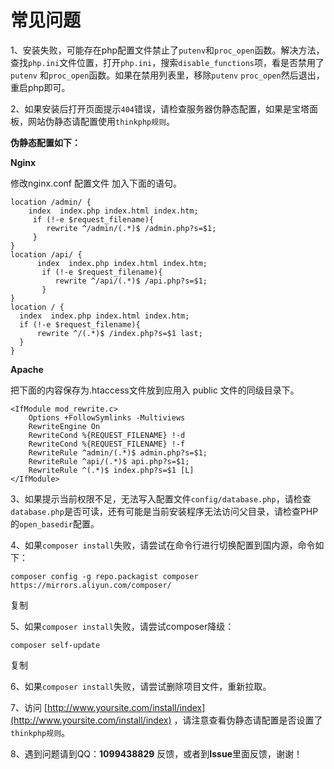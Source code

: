 # 常见问题

1、安装失败，可能存在php配置文件禁止了`putenv`和`proc_open`函数。解决方法，查找`php.ini`文件位置，打开`php.ini`，搜索`disable_functions`项，看是否禁用了`putenv` 和`proc_open`函数。如果在禁用列表里，移除`putenv` `proc_open`然后退出，重启php即可。

2、如果安装后打开页面提示`404`错误，请检查服务器伪静态配置，如果是宝塔面板，网站伪静态请配置使用`thinkphp规则`。

**伪静态配置如下：**

**Nginx**

修改nginx.conf 配置文件 加入下面的语句。

```shell
location /admin/ {
    index  index.php index.html index.htm;
     if (!-e $request_filename){
        rewrite ^/admin/(.*)$ /admin.php?s=$1;
     }
}
location /api/ {
      index  index.php index.html index.htm;
       if (!-e $request_filename){
          rewrite ^/api/(.*)$ /api.php?s=$1;
       }
}
location / {
  index  index.php index.html index.htm;
  if (!-e $request_filename){
      rewrite ^/(.*)$ /index.php?s=$1 last;
  }    
}
```

**Apache**

把下面的内容保存为.htaccess文件放到应用入 public 文件的同级目录下。

```shell
<IfModule mod_rewrite.c>
    Options +FollowSymlinks -Multiviews
    RewriteEngine On
    RewriteCond %{REQUEST_FILENAME} !-d
    RewriteCond %{REQUEST_FILENAME} !-f
    RewriteRule ^admin/(.*)$ admin.php?s=$1;
    RewriteRule ^api/(.*)$ api.php?s=$1;
    RewriteRule ^(.*)$ index.php?s=$1 [L]
</IfModule>
```

3、如果提示当前权限不足，无法写入配置文件`config/database.php`，请检查`database.php`是否可读，还有可能是当前安装程序无法访问父目录，请检查PHP的`open_basedir`配置。

4、如果`composer install`失败，请尝试在命令行进行切换配置到国内源，命令如下：

```shell
composer config -g repo.packagist composer https://mirrors.aliyun.com/composer/
```

复制

5、如果`composer install`失败，请尝试composer降级：

```shell
composer self-update 
```

复制

6、如果`composer install`失败，请尝试删除项目文件，重新拉取。

7、访问 [http://www.yoursite.com/install/index](http://www.yoursite.com/install/index) ，请注意查看伪静态请配置是否设置了`thinkphp规则`。

8、遇到问题请到QQ：**1099438829** 反馈，或者到**Issue**里面反馈，谢谢！
